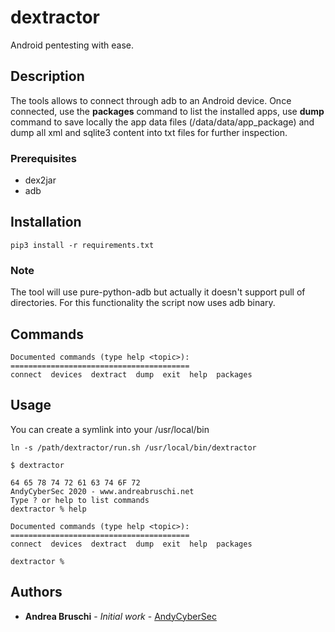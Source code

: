 # dextractor
Android pentesting with ease.

## Description
The tools allows to connect through adb to an Android device. Once connected, use the **packages** command to list the installed apps, use **dump** command to save locally the app data files (/data/data/app_package) and dump all xml and sqlite3 content into txt files for further inspection.

### Prerequisites
* dex2jar
* adb

## Installation

```
pip3 install -r requirements.txt 
```

### Note
The tool will use pure-python-adb but actually it doesn't support pull of directories. For this functionality the script now uses adb binary.

## Commands
```
Documented commands (type help <topic>):
========================================
connect  devices  dextract  dump  exit  help  packages
```

## Usage
You can create a symlink into your /usr/local/bin

```
ln -s /path/dextractor/run.sh /usr/local/bin/dextractor
```

```
$ dextractor

64 65 78 74 72 61 63 74 6F 72
AndyCyberSec 2020 - www.andreabruschi.net
Type ? or help to list commands
dextractor % help

Documented commands (type help <topic>):
========================================
connect  devices  dextract  dump  exit  help  packages

dextractor % 
```

## Authors

* **Andrea Bruschi** - *Initial work* - [AndyCyberSec](https://github.com/AndyCyberSec)

